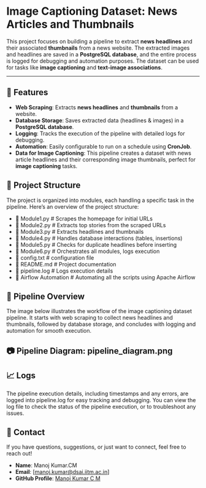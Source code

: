 # Image Captioning Dataset: News Articles and Thumbnails
This project focuses on building a pipeline to extract **news headlines** and their associated **thumbnails** from a news website. The extracted images and headlines are saved in a **PostgreSQL database**, and the entire process is logged for debugging and automation purposes. The dataset can be used for tasks like **image captioning** and **text-image associations**.

---

## **📌 Features**  

- **Web Scraping**: Extracts **news headlines** and **thumbnails** from a website.  
- **Database Storage**: Saves extracted data (headlines & images) in a **PostgreSQL database**.  
- **Logging**: Tracks the execution of the pipeline with detailed logs for debugging.  
- **Automation**: Easily configurable to run on a schedule using **CronJob**.  
- **Data for Image Captioning**: This pipeline creates a dataset with news article headlines and their corresponding image thumbnails, perfect for **image captioning** tasks.

## **📂 Project Structure**
The project is organized into modules, each handling a specific task in the pipeline. Here’s an overview of the project structure:
- 📜 Module1.py        # Scrapes the homepage for initial URLs
- 📜 Module2.py        # Extracts top stories from the scraped URLs
- 📜 Module3.py        # Extracts headlines and thumbnails
- 📜 Module4.py        # Handles database interactions (tables, insertions)
- 📜 Module5.py        # Checks for duplicate headlines before inserting
- 📜 Module6.py        # Orchestrates all modules, logs execution
- 📜 config.txt        # configuration file
- 📜 README.md         # Project documentation
- 📜 pipeline.log      # Logs execution details
- 📂 Airflow Automation # Automating all the scripts using Apache Airflow

## 📌 Pipeline Overview
The image below illustrates the workflow of the image captioning dataset pipeline. It starts with web scraping to collect news headlines and thumbnails, followed by database storage, and concludes with logging and automation for smooth execution.

## 📷 Pipeline Diagram: pipeline_diagram.png


## **📈 Logs**
The pipeline execution details, including timestamps and any errors, are logged into pipeline.log for easy tracking and debugging. You can view the log file to check the status of the pipeline execution, or to troubleshoot any issues.

## 📧 Contact

If you have questions, suggestions, or just want to connect, feel free to reach out!

- **Name**: Manoj Kumar.CM  
- **Email**: [manoj.kumar@dsai.iitm.ac.in]  
- **GitHub Profile**: [Manoj Kumar C M](https://github.com/MANOJKUMAR-CM)

